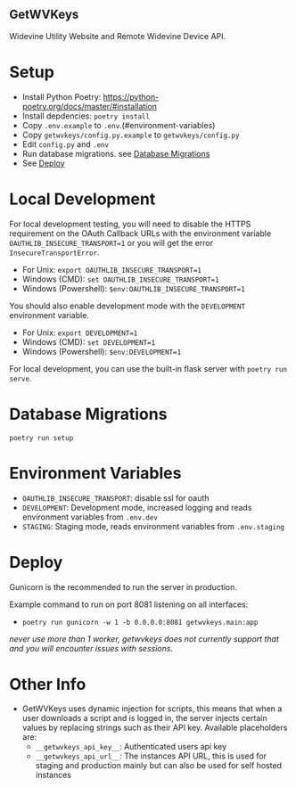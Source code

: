 ## GetWVKeys

Widevine Utility Website and Remote Widevine Device API.

# Setup

-   Install Python Poetry: https://python-poetry.org/docs/master/#installation
-   Install depdencies: `poetry install`
-   Copy `.env.example` to `.env`.(#environment-variables)
-   Copy `getwvkeys/config.py.example` to `getwvkeys/config.py`
-   Edit `config.py` and `.env`
-   Run database migrations. see [Database Migrations](#database-migrations)
-   See [Deploy](#deploy)

# Local Development

For local development testing, you will need to disable the HTTPS requirement on the OAuth Callback URLs
with the environment variable `OAUTHLIB_INSECURE_TRANSPORT=1` or you will get the error `InsecureTransportError`.

-   For Unix: `export OAUTHLIB_INSECURE_TRANSPORT=1`
-   Windows (CMD): `set OAUTHLIB_INSECURE_TRANSPORT=1`
-   Windows (Powershell): `$env:OAUTHLIB_INSECURE_TRANSPORT=1`

You should also enable development mode with the `DEVELOPMENT` environment variable.

-   For Unix: `export DEVELOPMENT=1`
-   Windows (CMD): `set DEVELOPMENT=1`
-   Windows (Powershell): `$env:DEVELOPMENT=1`

For local development, you can use the built-in flask server with `poetry run serve`.

# Database Migrations

`poetry run setup`

# Environment Variables

-   `OAUTHLIB_INSECURE_TRANSPORT`: disable ssl for oauth
-   `DEVELOPMENT`: Development mode, increased logging and reads environment variables from `.env.dev`
-   `STAGING`: Staging mode, reads environment variables from `.env.staging`

# Deploy

Gunicorn is the recommended to run the server in production.

Example command to run on port 8081 listening on all interfaces:

-   `poetry run gunicorn -w 1 -b 0.0.0.0:8081 getwvkeys.main:app`

_never use more than 1 worker, getwvkeys does not currently support that and you will encounter issues with sessions._

# Other Info

-   GetWVKeys uses dynamic injection for scripts, this means that when a user downloads a script and is logged in, the server injects certain values by replacing strings such as their API key. Available placeholders are:
    -   `__getwvkeys_api_key__`: Authenticated users api key
    -   `__getwvkeys_api_url__`: The instances API URL, this is used for staging and production mainly but can also be used for self hosted instances
